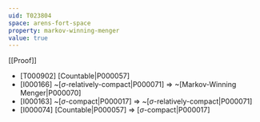 ```yaml
---
uid: T023804
space: arens-fort-space
property: markov-winning-menger
value: true
---
```

[[Proof]]

* [T000902] [Countable|P000057]
* [I000166] ~[$\sigma$-relatively-compact|P000071] => ~[Markov-Winning Menger|P000070]
* [I000163] ~[$\sigma$-compact|P000017] => ~[$\sigma$-relatively-compact|P000071]
* [I000074] [Countable|P000057] => [$\sigma$-compact|P000017]


